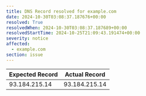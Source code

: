 ```yaml
---
title: DNS Record resolved for example.com
date: 2024-10-30T03:08:37.187676+00:00
resolved: True
resolvedWhen: 2024-10-30T03:08:37.187689+00:00
resolvedStartTime: 2024-10-25T21:09:43.191474+00:00
severity: notice
affected:
  - example.com
section: issue
---
```


| Expected Record  | Actual Record  |
|------------------|----------------|
| 93.184.215.14 | 93.184.215.14 |
